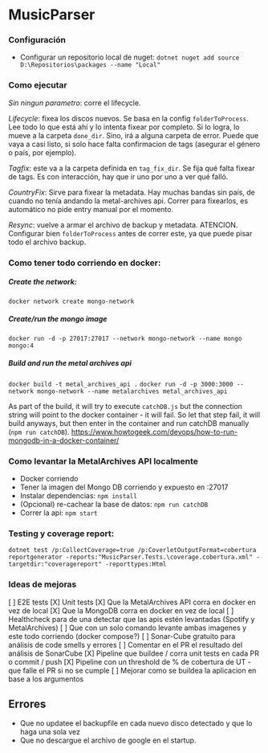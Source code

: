 # MusicParser

### Configuración
 - Configurar un repositorio local de nuget: `dotnet nuget add source D:\Repositorios\packages --name "Local"`

### Como ejecutar
*Sin ningun parametro*: corre el lifecycle.

*Lifecycle*: fixea los discos nuevos. Se basa en la config `folderToProcess`. Lee todo lo que está ahí y lo intenta fixear por completo. Si lo logra, lo mueve a la carpeta `done_dir`. Sino, irá a alguna carpeta de error. Puede que vaya a casi listo, si solo hace falta confirmacion de tags (asegurar el género o país, por ejemplo).

*Tagfix*: este va a la carpeta definida en `tag_fix_dir`. Se fija qué falta fixear de tags. Es con interacción, hay que ir uno por uno a ver qué falló.

*CountryFix*: Sirve para fixear la metadata. Hay muchas bandas sin país, de cuando no tenía andando la metal-archives api. Correr para fixearlos, es automático no pide entry manual por el momento.

*Resync*: vuelve a armar el archivo de backup y metadata. ATENCION. Configurar bien `folderToProcess` antes de correr este, ya que puede pisar todo el archivo backup.

### Como tener todo corriendo en docker:
##### Create the network:
`docker network create mongo-network`

##### Create/run the mongo image
`docker run -d -p 27017:27017 --network mongo-network --name mongo mongo:4`

##### Build and run the metal archives api
`docker build -t metal_archives_api .`
`docker run -d -p 3000:3000 --network mongo-network --name metalarchives metal_archives_api`

As part of the build, it will try to execute `catchDB.js` but the connection string will point to the docker container - it will fail.
So let that step fail, it will build anyways, but then enter in the container and run catchDB manually (`npm run catchDB`).
https://www.howtogeek.com/devops/how-to-run-mongodb-in-a-docker-container/
### Como levantar la MetalArchives API localmente
- Docker corriendo
- Tener la imagen del Mongo DB corriendo y expuesto en :27017
- Instalar dependencias: `npm install`
- (Opcional) re-cachear la base de datos: `npm run catchDB `
- Correr la api: `npm start`

### Testing y coverage report:

`dotnet test /p:CollectCoverage=true /p:CoverletOutputFormat=cobertura`
`reportgenerator -reports:"MusicParser.Tests.\coverage.cobertura.xml" -targetdir:"coveragereport" -reporttypes:Html`

### Ideas de mejoras
[ ] E2E tests
[X] Unit tests
[X] Que la MetalArchives API corra en docker en vez de local
[X] Que la MongoDB corra en docker en vez de local
[ ] Healthcheck para de una detectar que las apis estén levantadas (Spotify y MetalArchives)
[ ] Que con un solo comando levante ambas imagenes y este todo corriendo (docker compose?)
[ ] Sonar-Cube gratuito para análisis de code smells y errores
[ ] Comentar en el PR el resultado del análisis de SonarCube
[X] Pipeline que buildee / corra unit tests en cada PR o commit / push
[X] Pipeline con un threshold de % de cobertura de UT - que falle el PR si no se cumple
[ ] Mejorar como se buildea la aplicacion en base a los argumentos

## Errores
- Que no updatee el backupfile en cada nuevo disco detectado y que lo haga una sola vez
- Que no descargue el archivo de google en el startup.